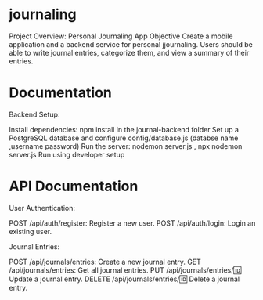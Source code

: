 # journaling
Project Overview: Personal Journaling App Objective Create a mobile application and a backend service for personal jjournaling. Users should be able to write journal entries, categorize them, and view a summary of their entries.


# Documentation
Backend Setup:

Install dependencies: npm install in the journal-backend folder
Set up a PostgreSQL database and configure config/database.js   (databse name ,username password)
Run the server: nodemon server.js , npx nodemon server.js
Run using developer setup 

# API Documentation
  User Authentication:

POST /api/auth/register: Register a new user.
POST /api/auth/login: Login an existing user.


   Journal Entries:

POST /api/journals/entries: Create a new journal entry.
GET /api/journals/entries: Get all journal entries.
PUT /api/journals/entries/:id: Update a journal entry.
DELETE /api/journals/entries/:id: Delete a journal entry.
